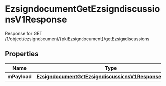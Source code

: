 

# EzsigndocumentGetEzsigndiscussionsV1Response

Response for GET /1/object/ezsigndocument/{pkiEzsigndocument}/getEzsigndiscussions

## Properties

| Name | Type | Description | Notes |
|------------ | ------------- | ------------- | -------------|
|**mPayload** | [**EzsigndocumentGetEzsigndiscussionsV1ResponseMPayload**](EzsigndocumentGetEzsigndiscussionsV1ResponseMPayload.md) |  |  |



